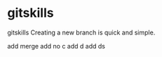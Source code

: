 # gitskills
gitskills
Creating a new branch is quick and simple.

add merge 
add no c
add d
add ds

